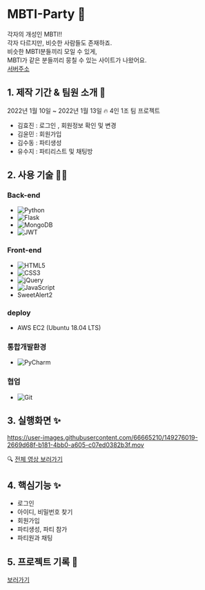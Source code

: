 # MBTI-Party 🔮

각자의 개성인 MBTI!!  
각자 다르지만, 비슷한 사람들도 존재하죠.  
비슷한 MBTI분들끼리 모일 수 있게,   
MBTI가 같은 분들끼리 뭉칠 수 있는 사이트가 나왔어요.  
[서버주소]()               
  
  
   
  
  
## 1. 제작 기간 & 팀원 소개 :busts_in_silhouette: 
2022년 1월 10일 ~ 2022년 1월 13일 :fire:
4인 1조 팀 프로젝트
* 김효진 : 로그인 , 회원정보 확인 및 변경
* 김윤민 : 회원가입
* 김수동 : 파티생성
* 유수지 : 파티리스트 및 채팅방




## 2. 사용 기술 :technologist:

### Back-end

* ![Python](https://img.shields.io/badge/python-3670A0?style=for-the-badge&logo=python&logoColor=ffdd54)
* ![Flask](https://img.shields.io/badge/flask-%23000.svg?style=for-the-badge&logo=flask&logoColor=white)
* ![MongoDB](https://img.shields.io/badge/MongoDB-%234ea94b.svg?style=for-the-badge&logo=mongodb&logoColor=white)
* ![JWT](https://img.shields.io/badge/JWT-black?style=for-the-badge&logo=JSON%20web%20tokens)

### Front-end

* ![HTML5](https://img.shields.io/badge/html5-%23E34F26.svg?style=for-the-badge&logo=html5&logoColor=white)
* ![CSS3](https://img.shields.io/badge/css3-%231572B6.svg?style=for-the-badge&logo=css3&logoColor=white)
* ![jQuery](https://img.shields.io/badge/jquery-%230769AD.svg?style=for-the-badge&logo=jquery&logoColor=white)
* ![JavaScript](https://img.shields.io/badge/javascript-%23323330.svg?style=for-the-badge&logo=javascript&logoColor=%23F7DF1E)
* SweetAlert2


### deploy
* AWS EC2 (Ubuntu 18.04 LTS)

### 통합개발환경
* ![PyCharm](https://img.shields.io/badge/pycharm-143?style=for-the-badge&logo=pycharm&logoColor=black&color=black&labelColor=green)

### 협업
* ![Git](https://img.shields.io/badge/git-%23F05033.svg?style=for-the-badge&logo=git&logoColor=white)



## 3. 실행화면 :sparkles:


https://user-images.githubusercontent.com/66665210/149276019-2669d68f-b181-4bb0-a605-c07ed0382b3f.mov


:mag: [전체 영상 보러가기]()



## 4. 핵심기능 :sparkles:
* 로그인
* 아이디, 비밀번호 찾기
* 회원가입
* 파티생성, 파티 참가
* 파티원과 채팅






## 5. 프로젝트 기록 :page_facing_up:
[보러가기](https://maya-yu.notion.site/Starting-Assignment-7560ead6700e45718d26499e31b1397a)
